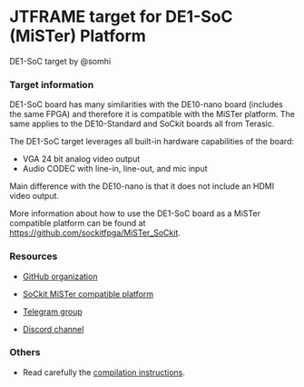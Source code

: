 # JTFRAME target for DE1-SoC (MiSTer) Platform

DE1-SoC target by @somhi 

### Target information

DE1-SoC board has many similarities with the DE10-nano board (includes the same FPGA) and therefore it is compatible with the MiSTer platform. The same applies to the DE10-Standard and SoCkit boards all from Terasic.

The DE1-SoC target leverages all built-in hardware capabilities of the board:

- VGA 24 bit analog video output
- Audio CODEC with line-in, line-out, and mic input

Main difference with the DE10-nano is that it does not include an HDMI video output. 

More information about how to use the DE1-SoC board as a MiSTer compatible platform can be found at https://github.com/sockitfpga/MiSTer_SoCkit.

### Resources

* [GitHub organization](https://github.com/sockitfpga)  
* [SoCkit MiSTer compatible platform](https://github.com/sockitfpga/MiSTer_SoCkit)

* [Telegram group](https://t.me/Sockit_FPGA)
* [Discord channel](https://discord.gg/YDdmtwh)

### Others

* Read carefully the [compilation instructions](../../doc/compilation.md).  

  





